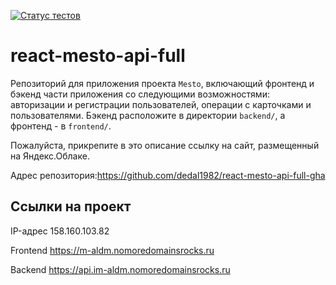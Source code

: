 [![Статус тестов](../../actions/workflows/tests.yml/badge.svg)](../../actions/workflows/tests.yml)

# react-mesto-api-full

Репозиторий для приложения проекта `Mesto`, включающий фронтенд и бэкенд части приложения со следующими возможностями: авторизации и регистрации пользователей, операции с карточками и пользователями. Бэкенд расположите в директории `backend/`, а фронтенд - в `frontend/`.

Пожалуйста, прикрепите в это описание ссылку на сайт, размещенный на Яндекс.Облаке.

Адрес репозитория:https://github.com/dedal1982/react-mesto-api-full-gha

## Ссылки на проект

IP-адрес 158.160.103.82

Frontend https://m-aldm.nomoredomainsrocks.ru

Backend https://api.im-aldm.nomoredomainsrocks.ru
